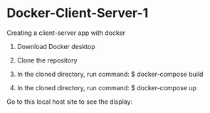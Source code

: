 # Docker-Client-Server-1
Creating a client-server app with docker

1. Download Docker desktop
2. Clone the repository

3. In the cloned directory, run command: $ docker-compose build 
4. In the cloned directory, run command: $ docker-compose up 

Go to this local host site to see the display: 

